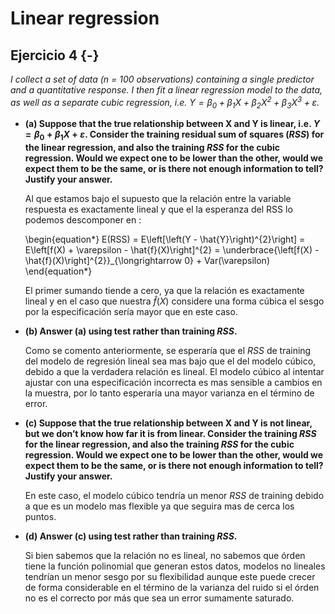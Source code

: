 # Linear regression

## Ejercicio 4 {-}

*I collect a set of data (n = 100 observations) containing a single predictor and a quantitative response. I then fit a linear regression model to the data, as well as a separate cubic regression, i.e. $Y = \beta_{0} + \beta_{1}X + \beta_{2}X^{2} + \beta_{3}X^{3} + \varepsilon$.*

- **(a) Suppose that the true relationship between X and Y is linear, i.e. $Y = \beta_{0} + \beta_{1}X + \varepsilon$. Consider the training residual sum of squares ($RSS$) for the linear regression, and also the training $RSS$ for the cubic regression. Would we expect one to be lower than the other, would we expect them to be the same, or is there not enough information to tell? Justify your answer.**

    Al que estamos bajo el supuesto que la relación entre la variable respuesta es exactamente lineal y que el la esperanza del RSS lo podemos descomponer en : 

    \begin{equation*}
        E(RSS) = E\left[\left(Y - \hat{Y}\right)^{2}\right] = E\left[f(X) + \varepsilon - \hat{f}(X)\right]^{2} = \underbrace{\left[f(X) - \hat{f}(X)\right]^{2}}_{\longrightarrow 0} + Var(\varepsilon)
    \end{equation*}

    El primer sumando tiende a cero, ya que la relación es exactamente lineal y en el caso que nuestra $\hat{f}(X)$ considere una forma cúbica el sesgo por la especificación sería mayor que en este caso.

- **(b) Answer (a) using test rather than training $RSS$.**
    
    Como se comento anteriormente, se esperaría que el $RSS$ de training del modelo de regresión lineal sea mas bajo que el del modelo cúbico, debido a que la verdadera relación es lineal.
    El modelo cúbico al intentar ajustar con una especificación incorrecta es mas sensible a cambios en la muestra, por lo tanto esperaría una mayor varianza en el término de error.

- **(c) Suppose that the true relationship between X and Y is not linear, but we don’t know how far it is from linear. Consider the training $RSS$ for the linear regression, and also the training $RSS$ for the cubic regression. Would we expect one to be lower than the other, would we expect them to be the same, or is there not enough information to tell? Justify your answer.**

    En este caso, el modelo cúbico tendría un menor $RSS$ de training debido a que es un modelo mas flexible ya que seguira mas de cerca los puntos.

- **(d) Answer (c) using test rather than training $RSS$.**

    Si bien sabemos que la relación no es lineal, no sabemos que órden tiene la función polinomial que generan estos datos, modelos no lineales tendrían un menor sesgo por su flexibilidad aunque este puede crecer de forma considerable
    en el término de la varianza del ruido si el órden no es el correcto por más que sea un error sumamente saturado.
